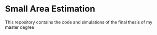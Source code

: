 # Small Area Estimation


This repository contains the code and simulations of the final thesis of my master degree
